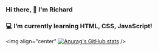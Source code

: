 ### Hi there, 👋 I'm Richard

### 💻 I’m currently learning HTML, CSS, JavaScript!<br>


<img align="center"
[![Anurag's GitHub stats](https://github-readme-stats.vercel.app/api?username=richardbendli)](https://github.com/anuraghazra/github-readme-stats) />

<!--
**richardbendli/richardbendli** is a ✨ _special_ ✨ repository because its `README.md` (this file) appears on your GitHub profile.

Here are some ideas to get you started:

- 🔭 I’m currently working on ...
- 🌱 I’m currently learning HTML, CSS, JavaScript.
- 👯 I’m looking to collaborate on ...
- 🤔 I’m looking for help with ...
- 💬 Ask me about ...
- 📫 How to reach me: ...
- 😄 Pronouns: ...
- ⚡ Fun fact: ...
-->
